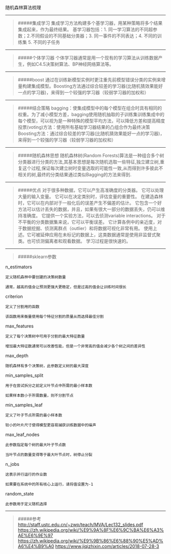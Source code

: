 随机森林算法梳理

----------
>#####集成学习 
集成学习方法构建多个基学习器，用某种策略将多个结果集成起来，作为最终结果。
基学习器包括：1.  同一学习算法的不同超参数；2.不同假设的不同基础分类器；3. 同一事件的不同表达；4. 不同的训练集 5. 不同的子任务

----------
>#####个体学习器
个体学习器通常是用一个现有的学习算法从训练数据产生，例如C4.5决策树算法、BP神经网络算法等。

----------
>#####boost
通过在训练新模型实例时更注重先前模型错误分类的实例来增量构建集成模型。Boosting方法通过综合较差的学习器(比随机猜效果能好一点的学习器)，来得到一个较强的学习器（较弱学习器的加权和）

--------
>#####结合策略
bagging：使集成模型中的每个模型在组合时具有相同的权重。为了减小模型方差，bagging使用随机抽取的子训练集训练集成中的每个模型，可以视为是一种特殊的模型平均方法，可以降低方差和提高精度
投票(voting)方法：使用所有基础学习器结果的凸组合作为最终决策
Boosting方法：通过综合较差的学习器(比随机猜效果能好一点的学习器)，来得到一个较强的学习器（较弱学习器的加权和）

--------
>#####随机森林思想
随机森林树(Random Forests)算法是一种组合多个树分类器进行分类的方法,其基本思想是每次随机选取一些特征,独立建立树,重复这个过程,保证每次建立树时变量选取的可能性一致,从而得到许多彼此不相关的树,最终的分类结果通过类似Bagging的方法来得到.

--------
>#####优点
    对于很多种数据，它可以产生高准确度的分类器。
    它可以处理大量的输入变量。
    它可以在决定类别时，评估变量的重要性。
    在建造森林时，它可以在内部对于一般化后的误差产生不偏差的估计。
    它包含一个好方法可以估计丢失的数据，并且，如果有很大一部分的数据丢失，仍可以维持准确度。
    它提供一个实验方法，可以去侦测variable interactions。
    对于不平衡的分类数据集来说，它可以平衡误差。
    它计算各例中的亲近度，对于数据挖掘、侦测离群点（outlier）和将数据可视化非常有用。
    使用上述。它可被延伸应用在未标记的数据上，这类数据通常是使用非监督式聚类。也可侦测偏离者和观看数据。
    学习过程是很快速的。

--------
>#####sklearn参数


n_estimators

    定义随机森林中要创建的决策树数量

    通常，越高的值会让预测更强大更稳定，但是过高的值会让训练时间很长

criterion

    定义了分割用的函数

    该函数用来衡量使用每个特征分割的质量从而选择最佳分割

max_features

    定义了每个决策树中可用于分割的最大特征数量

    增加最大特征数通常可以改善性能，但是一个非常高的值会减少各个树之间的差异性

max_depth

    随机森林有多个决策树，此参数定义树的最大深度

min_samples_split

    用于在尝试拆分之前定义叶节点中所需的最小样本数

    如果样本数小于所需数量，则不分割节点

min_samples_leaf

    定义了叶子节点所需的最小样本数

    较小的叶片尺寸使得模型更容易捕获训练数据中的噪声

max_leaf_nodes

    此参数指定每个树的最大叶子节点数

    当叶节点的数量变得等于最大叶节点时，树停止分裂

n_jobs

    这表示并行运行的作业数

    如果要在系统中的所有核心上运行，请将值设置为-1

random_state

    此参数用于定义随机选择


--------
>#####参考
http://staff.ustc.edu.cn/~zwp/teach/MVA/Lec132_slides.pdf
https://zh.wikipedia.org/wiki/%E9%9A%8F%E6%9C%BA%E6%A3%AE%E6%9E%97
https://zh.wikipedia.org/wiki/%E9%9B%86%E6%88%90%E5%AD%A6%E4%B9%A0
https://www.jiqizhixin.com/articles/2018-07-28-3

